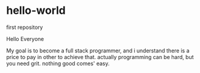 # hello-world
first repository

Hello Everyone

My goal is to become a full stack programmer, and i understand there is a price to pay in other to achieve that.
actually programming can be hard, but you need grit. nothing good comes' easy.
